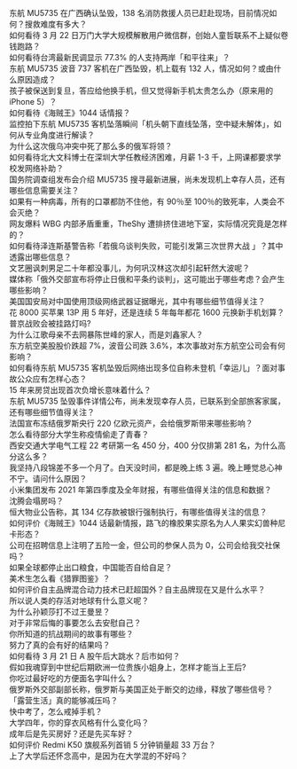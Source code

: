 东航 MU5735 在广西确认坠毁，138 名消防救援人员已赶赴现场，目前情况如何？搜救难度有多大？  
如何看待 3 月 22 日万门大学大规模解散用户微信群，创始人童哲联系不上疑似卷钱跑路？  
如何看待台湾最新民调显示 77.3% 的人支持两岸「和平往来」？  
东航 MU5735 波音 737 客机在广西坠毁，机上载有 132 人，情况如何？或由什么原因造成？  
孩子被保送到复旦，答应给他换手机，但又觉得新手机太贵怎么办（原来用的 iPhone 5）？  
如何看待《海贼王》1044 话情报？  
监控拍下东航 MU5735 客机坠落瞬间「机头朝下直线坠落，空中疑未解体」，如何从专业角度进行解读？  
为什么这次俄乌冲突中死了那么多的俄军将领？  
如何看待北大文科博士在深圳大学任教经济困难，月薪 1-3 千，上网课都要求学校发网络补助？  
国务院调查组发布会介绍 MU5735 搜寻最新进展，尚未发现机上幸存人员，还有哪些信息需要关注？  
如果有一种病毒，所有的口罩都防不住他，有 90％至 100％的致死率，人类会不会灭绝？  
网友爆料 WBG 内部矛盾重重，TheShy 遭排挤住进地下室，实际情况究竟是怎样的？  
如何看待泽连斯基警告称「若俄乌谈判失败，可能引发第三次世界大战 」？其中透露出哪些信息？  
文艺圈讽刺男足二十年都没事儿，为何巩汉林这次却引起轩然大波呢？  
媒体称「俄外交部宣布将停止日俄和平条约谈判」，这可能出于哪些考虑？会产生哪些影响？  
美国国安局对中国使用顶级网络武器证据曝光，其中有哪些细节值得关注？  
花 8000 买苹果 13P 用 5 年好，还是连续 5 年每年都花 1600 元换新手机划算？  
普京战败会被挂路灯吗?  
为什么江歌母亲不去网暴陈世峰的家人，而是刘鑫家人？  
东方航空美股股价跌超 7%，波音公司跌 3.6%，本次事故对东方航空公司会有何影响？  
如何看待东航 MU5735 客机坠毁后网络出现多位自称未登机「幸运儿」？面对事故公众应有怎样心态？  
15 年来房贷出现首次负增长意味着什么？  
东航 MU5735 坠毁事件详情公布，尚未发现幸存人员，已联系到全部旅客家属，还有哪些细节值得关注？  
法国宣布冻结俄罗斯央行 220 亿欧元资产，会给俄罗斯带来哪些影响？  
怎么看待部分大学生称疫情偷走了青春？  
西安交通大学电气工程 22 考研第一名 450 分，400 分仅排第 281 名，为什么高分这么多？  
我坚持八段锦差不多一个月了。白天没时间，都是晚上练 3 遍。晚上睡觉总心神不宁。请问什么原因？  
小米集团发布 2021 年第四季度及全年财报，有哪些值得关注的信息和数据？  
沈腾会塌房吗？  
恒大物业公告称，其 134 亿存款被银行强制执行，有哪些值得关注的信息？  
如何评价《海贼王》1044 话最新情报，路飞的橡胶果实原名为人人果实幻兽种尼卡形态？  
公司在招聘信息上注明了五险一金，但公司的参保人员为 0，公司会给我交社保吗？  
如果全球都停止出口粮食，中国能否自给自足？  
美术生怎么看《猎罪图鉴》？  
如何评价自主品牌混合动力技术已赶超国外？自主品牌现在又是什么水平？  
所以说人类的存活对地球有什么意义呢？  
为什么孙颖莎打不过王曼昱？  
对于非常后悔的事要怎么去安慰自己？  
你所知道的抗战期间的故事有哪些？  
努力了真的会有好的结果吗？  
如何看待 3 月 21 日 A 股午后大跳水？后市如何？  
假如我魂穿到中世纪后期欧洲一位贵族小姐身上，怎样才能当上王后?  
你吃过最好吃的方便面名字叫什么？  
俄罗斯外交部副部长称，俄罗斯与美国正处于断交的边缘，释放了哪些信号？  
「露营生活」真的能够减压吗？  
快中考了，怎么戒掉手机？  
大学四年，你的穿衣风格有什么变化吗？  
成年后是先买房好？还是先买车好？  
如何评价 Redmi K50 旗舰系列首销 5 分钟销量超 33 万台？  
上了大学后还怀念高中，是因为在大学混的不好吗？  
